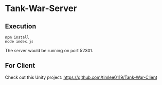 # Tank-War-Server
## Execution
```
npm install
node index.js
```
The server would be running on port 52301.
## For Client
Check out this Unity project: https://github.com/timlee0119/Tank-War-Client
